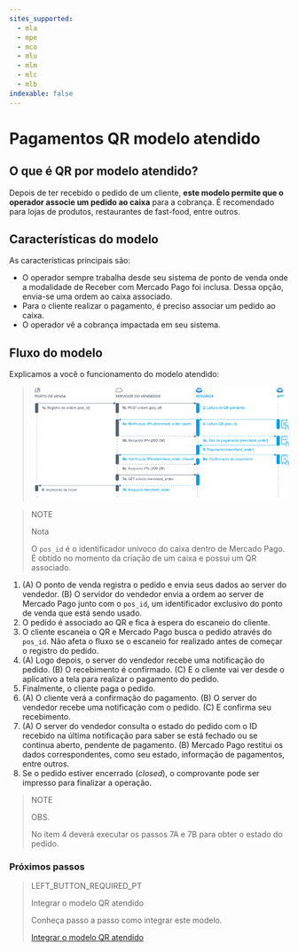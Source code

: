 ```yaml
---
sites_supported:
  - mla
  - mpe
  - mco
  - mlu
  - mlm
  - mlc
  - mlb
indexable: false
---
```


# Pagamentos QR modelo atendido

## O que é QR por modelo atendido?

Depois de ter recebido o pedido de um cliente, **este modelo permite que o operador associe um pedido ao caixa** para a cobrança. É recomendado para lojas de produtos, restaurantes de fast-food, entre outros. 

## Características do modelo

As características principais são:

- O operador sempre trabalha desde seu sistema de ponto de venda onde a modalidade de Receber com Mercado Pago foi inclusa. Dessa opção, envia-se uma ordem ao caixa associado. 
- Para o cliente realizar o pagamento, é preciso associar um pedido ao caixa. 
- O operador vê a cobrança impactada em seu sistema. 


## Fluxo do modelo

Explicamos a você o funcionamento do modelo atendido: 

> ![Flujo de pago en punto de venta QR Mercado Pago](/images/mobile/qr-user-flow.pt.png)

<span></span>

> NOTE
>
> Nota
>
> O `pos_id` é o identificador unívoco do caixa dentro de Mercado Pago. É obtido no momento da criação de um caixa e possui um QR associado.

1. (A) O ponto de venda registra o pedido e envia seus dados ao server do vendedor. 
	(B) O servidor do vendedor envia a ordem ao server de Mercado Pago junto com o `pos_id`, um identificador exclusivo do ponto de venda que está sendo usado.
2. O pedido é associado ao QR e fica à espera do escaneio do cliente. 
3. O cliente escaneia o QR e Mercado Pago busca  o pedido através do `pos_id`. Não afeta o fluxo se o escaneio for realizado antes de começar o registro do pedido. 
4. (A) Logo depois, o server do vendedor recebe uma notificação do pedido. 
(B) O recebimento é confirmado. 
(C) E o cliente vai ver desde o aplicativo a tela para realizar o pagamento do pedido. 
5. Finalmente, o cliente paga o pedido. 
6. (A) O cliente verá a confirmação do pagamento. 
(B) O server do vendedor recebe uma notificação com o pedido. 
(C) E confirma seu recebimento. 
7. (A) O server do vendedor consulta o estado do pedido com o ID recebido na última notificação para saber se está fechado ou se continua aberto, pendente de pagamento. 
(B) Mercado Pago restitui os dados correspondentes, como seu estado, informação  de pagamentos, entre outros. 
8. Se o pedido estiver encerrado (_closed_), o comprovante pode ser impresso para finalizar a operação. 

> NOTE
> 
> OBS.
> 
> No item 4 deverá executar os passos 7A e 7B para obter o estado do pedido. 

### Próximos passos


> LEFT_BUTTON_REQUIRED_PT
>
> Integrar o modelo QR atendido
>
> Conheça passo a passo como integrar este modelo.
>
> [Integrar o modelo QR atendido](https://www.mercadopago.com.br/developers/pt/guides/qr-code/qr-attended-part-b/)